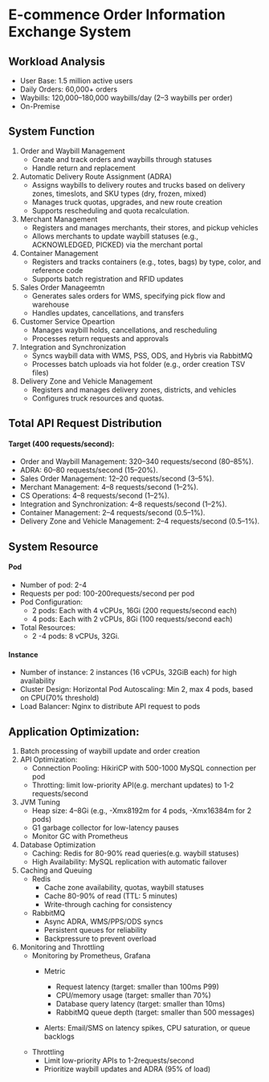 # E-commence Order Information Exchange System

## Workload Analysis
- User Base: 1.5 million active users
- Daily Orders: 60,000+ orders
- Waybills: 120,000–180,000 waybills/day (2–3 waybills per order)
- On-Premise

## System Function
1. Order and Waybill Management
    - Create and track orders and waybills through statuses
    - Handle return and replacement
2. Automatic Delivery Route Assignment (ADRA)
    - Assigns waybills to delivery routes and trucks based on delivery zones, timeslots, and SKU types (dry, frozen, mixed)
    - Manages truck quotas, upgrades, and new route creation
    - Supports rescheduling and quota recalculation.
3. Merchant Management
    - Registers and manages merchants, their stores, and pickup vehicles
    - Allows merchants to update waybill statuses (e.g., ACKNOWLEDGED, PICKED) via the merchant portal
4. Container Management
    - Registers and tracks containers (e.g., totes, bags) by type, color, and reference code
    - Supports batch registration and RFID updates
5. Sales Order Manageemtn
    - Generates sales orders for WMS, specifying pick flow and warehouse
    - Handles updates, cancellations, and transfers
6. Customer Service Opeartion
    - Manages waybill holds, cancellations, and rescheduling
    - Processes return requests and approvals
7. Integration and Synchronization
    - Syncs waybill data with WMS, PSS, ODS, and Hybris via RabbitMQ
    - Processes batch uploads via hot folder (e.g., order creation TSV files)
8. Delivery Zone and Vehicle Management
    - Registers and manages delivery zones, districts, and vehicles
    - Configures truck resources and quotas.

## Total API Request Distribution
#### Target (400 requests/second):
- Order and Waybill Management: 320–340 requests/second (80–85%).
- ADRA: 60–80 requests/second (15–20%).
- Sales Order Management: 12–20 requests/second (3–5%).
- Merchant Management: 4–8 requests/second (1–2%).
- CS Operations: 4–8 requests/second (1–2%).
- Integration and Synchronization: 4–8 requests/second (1–2%).
- Container Management: 2–4 requests/second (0.5–1%).
- Delivery Zone and Vehicle Management: 2–4 requests/second (0.5–1%).

## System Resource
#### Pod
- Number of pod: 2-4
- Requests per pod: 100-200requests/second per pod
- Pod Configuration:
    - 2 pods: Each with 4 vCPUs, 16Gi (200 requests/second each)
    - 4 pods: Each with 2 vCPUs, 8Gi (100 requests/second each)
- Total Resources:
    - 2 -4 pods: 8 vCPUs, 32Gi.

#### Instance
- Number of instance: 2 instances (16 vCPUs, 32GiB each) for high availability
- Cluster Design: Horizontal Pod Autoscaling: Min 2, max 4 pods, based on CPU(70% threshold)
- Load Balancer: Nginx to distribute API request to pods

## Application Optimization:
1. Batch processing of waybill update and order creation
2. API Optimization: 
    - Connection Pooling: HikiriCP with 500-1000 MySQL connection per pod
    - Throtting: limit low-priority API(e.g. merchant updates) to 1-2 requests/second
3. JVM Tuning
    - Heap size: 4–8Gi (e.g., -Xmx8192m for 4 pods, -Xmx16384m for 2 pods)
    - G1 garbage collector for low-latency pauses
    - Monitor GC with Prometheus
4. Database Optimization
    - Caching: Redis for 80-90% read queries(e.g. waybill statuses)
    - High Availability: MySQL replication with automatic failover
5. Caching and Queuing
    - Redis
        - Cache zone availability, quotas, waybill statuses
        - Cache 80-90% of read (TTL: 5 minutes)
        - Write-through caching for consistency
    - RabbitMQ
        - Async ADRA, WMS/PPS/ODS syncs
        - Persistent queues for reliability
        - Backpressure to prevent overload
6. Monitoring and Throttling
    - Monitoring by Prometheus, Grafana
        - Metric
            - Request latency (target: smaller than 100ms P99)
            - CPU/memory usage (target: smaller than 70%)
            - Database query latency (target: smaller than 10ms)
            - RabbitMQ queue depth (target: smaller than 500 messages)
        
        - Alerts: Email/SMS on latency spikes, CPU saturation, or queue backlogs
    - Throttling
        - Limit low-priority APIs to 1-2requests/second
        - Prioritize waybill updates and ADRA (95% of load)
